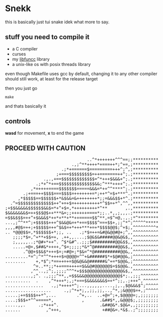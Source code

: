 # Snekk

this is basically just tui snake idek what more to say.

## stuff you need to compile it

- a C compiler
- curses
- my [libfuncc](https://github.com/duszku/libfuncc) library
- a unix-like os with posix threads library

even though Makefile uses gcc by default, changing it to any other compiler
should still work, at least for the release target

then you just go

```shell
make
```

and thats basically it

## controls

**wasd** for movement, **x** to end the game

## PROCEED WITH CAUTION

<pre>
                                ..^*+++++++^^^==;;**************
                          .,;^**++++*+===++*;^+=,;**************
                      .;*+======$=========+++^;^,;**************
                    ;+===$$$$$$$$$=++=======++^;.;**************
               .,.,+==$$$$$$$$$$$$$=^*+++$&&&+^;.;**************
            .;*+^*+==$$$$$$$$$$$$$$&&;^***++++^;.;**************
          ,*=++++====$$$$$$$=====&&&=*++^^****^;.;**************
       .;+===++$$$$===$$$$=+++++++=*;++*^=$+***^.;**************
     ,*$$$$$==$$$$$$+*&$&&=&++++++++*;;=&&&$$+*^.;**************
  .^=$$$$$$$$$$$$$$++^+=+$=++++++++++*^$$=+*^,^^,,**************
;+$$&&&&&$$$$$$&&$=*+^+$=,*+++++++++*^**       ,.,**************
$&&&&&&&$=++$$$@$++***&=;;++++++====*;;..*,,;,,,.;**************
=$$&$$$=++^+$&&&$*++*+**+**++=====$$^**,=$^=@,.,.;*^************
...,;^^**^;+$$$$$+++^$&&@&=+*+==$$$$^==+$$+,;;^*^;^^^^^*********
,,,,#@$=++;+$$$$$=++^$&$=+*+++***+=+*$$$$@@$;^+$;,^^^^^^^^^*****
.. *@@@$$=,*$$$$$$+*;;, ..   .;*$=++=&#@&@@#@+;^,,^^^^^^^^^^^***
   ;;;;*$=,^+**+$$=+, .++,,....;$@&$&#####@@&@&$,,^^^^^^^^^^^^^*
   ;,,,,,..;*@#+*++^. ^$*&#^..;;;$#########@@&$$,,^^^^^^^^^^^^^*
   .....=@+,$##&*++++,^$=;;;;;*&*^@#########@@&$,,^^^^^^^^^^^^^^
       .^@@+$$&$*+++$=;=#@+;*$&=^*@##########@@&,,^^^^^^^^^^^^^^
.........*=^;^*^^*+++=$=@@@@=^^+&######$*+$@#@@&,;^^^^^^^^^^^^^^
........    +,*$^;*==++=+=$@&@&&@######&^+=*$@@&,;^^^^^^^^^^^^^^
           ^=..**;;*++===++++=$&&@#@@@@@@$=$$@@&.,^^^^^^^^^^^^^^
          ,^^..,;^;,;;;;^^^*+$$$@@@@@@@@@@@@@@&$,,^^^^^^^^^^^^^^
..........,;^. .,;;;^**,,=$$&&&@@@@@@@@@@@@@@$*;.,;;;^^^^^^^^^^^
..........  .    ,^*+++*;,;*+==$&&&&&&&$=+*^;;,.;+++^,^^^^^^^^^^
...............   .,;*++++*^;...,,,,,,....,;,.,$@&&&$^;^^^^^^^^^
..................     .,;^*+*;,,;;,;;,..,^*,;&@@@$=+,;^^^^^^^^^
.....;+=$$$$=+*^,...        .^+,..  ..+@=^;+,$@@@@=;,;;;;;;;;;^^
....;$$$+*^^+====*,           ,      .&##$*,,&@@@$;,;;;;;;;;;;;;
.....,,.     .;*+++^.                .&##@&*.$@&+,,;;;;;;;;;;;;;
......          ,^+++,                +##@&=.*&$..;^;;;;;;;;;;;;
</pre>

